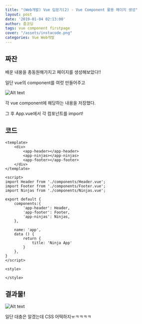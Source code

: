 ```yaml
---
title: "(Web개발) Vue 입문기(2) - Vue Component 활용 페이지 생성"
layout: post
date: '2019-01-04 02:13:00'
author: 줌코딩
tags: vue component firstpage
cover: "/assets/instacode.png"
categories: Vue Web개발
---
```


## 짜잔

배운 내용을 총동원해가지고 페이지를 생성해보았다!!

일단 vue의 component를 여럿 만들어주고

![Alt text](https://raw.githubusercontent.com/zoomKoding/zoomKoding.github.io/master/assets/_posts/Vue-introduction-3.png) 
    

각 vue component에 해당하는 내용을 저장했다.

그 후 App.vue에서 각 컴포넌트를 import!

## 코드

	<template>
		<div>
			<app-header></app-header>
			<app-ninjas></app-ninjas>
			<app-footer></app-footer>
		</div>
	</template>

	<script>
	import Header from './components/Header.vue';
	import Footer from './components/Footer.vue';
	import Ninjas from './components/Ninjas.vue';

	export default {
		components:{
			'app-header': Header,
			'app-footer': Footer,
			'app-ninjas': Ninjas,
		},

		name: 'app',
		data () {
			return {
				title: 'Ninja App'
			}
		},
	}
	</script>

	<style>

	</style>
	

## 결과물!

![Alt text](https://raw.githubusercontent.com/zoomKoding/zoomKoding.github.io/master/assets/_posts/Vue-introduction-4.png) 
	

일단 대충은 알겠는데 
CSS 어떡하지ㅠㅋㅋㅋㅋ
    
